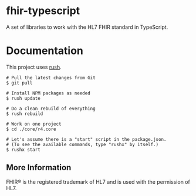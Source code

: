 # fhir-typescript

A set of libraries to work with the HL7 FHIR standard in TypeScript.

# Documentation

This project uses [rush](https://rushjs.io/).

```
# Pull the latest changes from Git
$ git pull

# Install NPM packages as needed
$ rush update

# Do a clean rebuild of everything
$ rush rebuild

# Work on one project
$ cd ./core/r4.core

# Let's assume there is a "start" script in the package.json.
# (To see the available commands, type "rushx" by itself.)
$ rushx start

```


## More Information

FHIR&reg; is the registered trademark of HL7 and is used with the permission of HL7.
